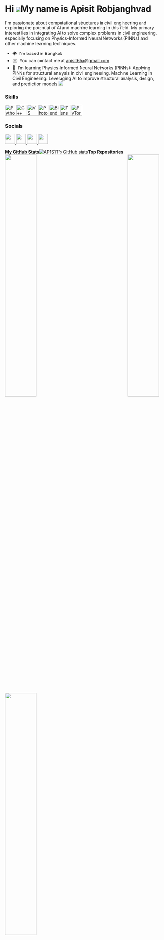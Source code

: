 Hi ![](https://user-images.githubusercontent.com/18350557/176309783-0785949b-9127-417c-8b55-ab5a4333674e.gif)My name is Apisit Robjanghvad
==========================================================================================================================================

I'm passionate about computational structures in civil engineering and exploring the potential of AI and machine learning in this field. My primary interest lies in integrating AI to solve complex problems in civil engineering, especially focusing on Physics-Informed Neural Networks (PINNs) and other machine learning techniques.

*   🌍  I'm based in Bangkok
*   ✉️  You can contact me at [apisit65a@gmail.com](mailto:apisit65a@gmail.com)
*   🧠  I'm learning Physics-Informed Neural Networks (PINNs): Applying PINNs for structural analysis in civil engineering. Machine Learning in Civil Engineering: Leveraging AI to improve structural analysis, design, and prediction models.<a href="https://www.github.com/AP1S1T" target="_blank" rel="noreferrer"><img
                  src="https://img.shields.io/github/followers/AP1S1T?logo=github&style=for-the-badge&color=ef4444&labelColor=ffffff" /></a>
  ### Skills 
<p align="left">
<a href="https://www.python.org/" target="_blank" rel="noreferrer"><img src="https://raw.githubusercontent.com/danielcranney/readme-generator/main/public/icons/skills/python-colored.svg" width="36" height="36" alt="Python" /></a><a href="https://docs.microsoft.com/en-us/cpp/?view=msvc-170" target="_blank" rel="noreferrer"><img src="https://raw.githubusercontent.com/danielcranney/readme-generator/main/public/icons/skills/cplusplus-colored.svg" width="36" height="36" alt="C++" /></a><a href="https://code.visualstudio.com/" target="_blank" rel="noreferrer"><img src="https://raw.githubusercontent.com/danielcranney/readme-generator/main/public/icons/skills/visualstudiocode.svg" width="36" height="36" alt="VS Code" /></a><a href="https://www.adobe.com/uk/products/photoshop.html" target="_blank" rel="noreferrer"><img src="https://raw.githubusercontent.com/danielcranney/readme-generator/main/public/icons/skills/photoshop-colored.svg" width="36" height="36" alt="Photoshop" /></a><a href="https://www.blender.org/" target="_blank" rel="noreferrer"><img src="https://raw.githubusercontent.com/danielcranney/readme-generator/main/public/icons/skills/blender-colored.svg" width="36" height="36" alt="Blender" /></a><a href="https://www.tensorflow.org/" target="_blank" rel="noreferrer"><img src="https://raw.githubusercontent.com/danielcranney/readme-generator/main/public/icons/skills/tensorflow-colored.svg" width="36" height="36" alt="TensorFlow" /></a><a href="https://pytorch.org/" target="_blank" rel="noreferrer"><img src="https://raw.githubusercontent.com/danielcranney/readme-generator/main/public/icons/skills/pytorch-colored.svg" width="36" height="36" alt="PyTorch" /></a>
                    </p>
          
### Socials
                  
                  
<p align="left">
<a href="https://www.github.com/AP1S1T" target="_blank" rel="noreferrer">
<picture>
<source media="(prefers-color-scheme: dark)" srcset="https://raw.githubusercontent.com/danielcranney/readme-generator/main/public/icons/socials/github-dark.svg" />
<source media="(prefers-color-scheme: light)" srcset="https://raw.githubusercontent.com/danielcranney/readme-generator/main/public/icons/socials/github.svg" />
<img src="https://raw.githubusercontent.com/danielcranney/readme-generator/main/public/icons/socials/github.svg" width="32" height="32" />
</picture>
</a>
<a href="https://www.linkedin.com/in/apisit-robjanghvad" target="_blank" rel="noreferrer">
<picture>
<source media="(prefers-color-scheme: dark)" srcset="https://raw.githubusercontent.com/danielcranney/readme-generator/main/public/icons/socials/linkedin-dark.svg" />
<source media="(prefers-color-scheme: light)" srcset="https://raw.githubusercontent.com/danielcranney/readme-generator/main/public/icons/socials/linkedin.svg" />
<img src="https://raw.githubusercontent.com/danielcranney/readme-generator/main/public/icons/socials/linkedin.svg" width="32" height="32" />
</picture>
</a>
<a href="https://www.stackoverflow.com/users/27990387/apisit" target="_blank" rel="noreferrer">
<picture>
<source media="(prefers-color-scheme: dark)" srcset="https://raw.githubusercontent.com/danielcranney/readme-generator/main/public/icons/socials/stackoverflow-dark.svg" />
<source media="(prefers-color-scheme: light)" srcset="https://raw.githubusercontent.com/danielcranney/readme-generator/main/public/icons/socials/stackoverflow.svg" />
<img src="https://raw.githubusercontent.com/danielcranney/readme-generator/main/public/icons/socials/stackoverflow.svg" width="32" height="32" />
</picture>
</a>
<a href="https://www.youtube.com/@EngineerVision1" target="_blank" rel="noreferrer">
<picture>
<source media="(prefers-color-scheme: dark)" srcset="https://raw.githubusercontent.com/danielcranney/readme-generator/main/public/icons/socials/youtube-dark.svg" />
<source media="(prefers-color-scheme: light)" srcset="https://raw.githubusercontent.com/danielcranney/readme-generator/main/public/icons/socials/youtube.svg" />
<img src="https://raw.githubusercontent.com/danielcranney/readme-generator/main/public/icons/socials/youtube.svg" width="32" height="32" />
</picture>
</a></p>
<b>My GitHub Stats</b><a
href="http://www.github.com/AP1S1T"><img src="https://github-readme-stats.vercel.app/api?username=AP1S1T&show_icons=true&hide=&count_private=true&title_color=0891b2&text_color=000000&icon_color=ef4444&bg_color=ffffff&hide_border=true&show_icons=true" alt="AP1S1T's GitHub stats" /></a><b>Top Repositories</b><div width="100%" align="center"><a href="https://github.com/AP1S1T/PiNNs-for-Slope-Stability-analysis" align="left"><img align="left" width="45%" src="https://github-readme-stats.vercel.app/api/pin/?username=AP1S1T&repo=PiNNs-for-Slope-Stability-analysis&title_color=0891b2&text_color=000000&icon_color=ef4444&bg_color=ffffff&hide_border=true&locale=en" /></a><a href="https://github.com/AP1S1T/PINNs-SlopeStability-MohrCoulomb" align="right"><img align="right" width="45%" src="https://github-readme-stats.vercel.app/api/pin/?username=AP1S1T&repo=PINNs-SlopeStability-MohrCoulomb&title_color=0891b2&text_color=000000&icon_color=ef4444&bg_color=ffffff&hide_border=true&locale=en" /></a></div><br /><br /><br /><br /><br /><br /><br /><br /><br /><br /><br /><br /><div width="100%" align="center"><a href="https://github.com/AP1S1T/PINNs-SlopeStability-MultiLayer" align="left"><img align="left" width="45%" src="https://github-readme-stats.vercel.app/api/pin/?username=AP1S1T&repo=PINNs-SlopeStability-MultiLayer&title_color=0891b2&text_color=000000&icon_color=ef4444&bg_color=ffffff&hide_border=true&locale=en" /></a></div>
